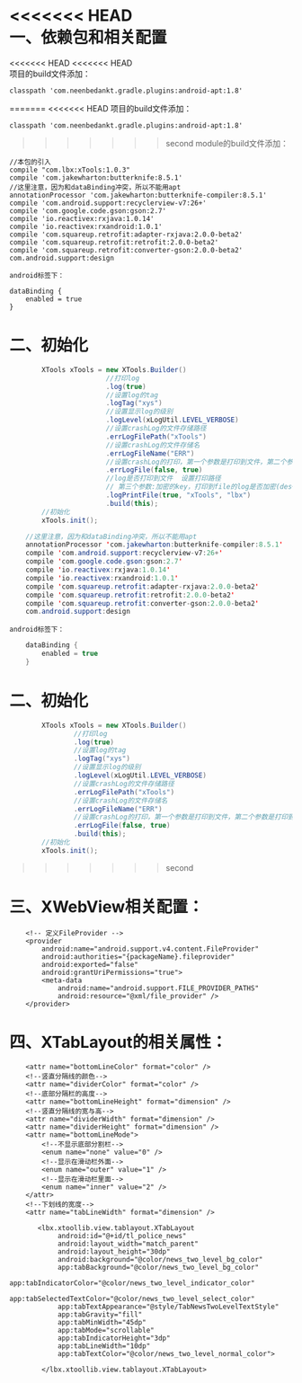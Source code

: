 <<<<<<< HEAD        
一、依赖包和相关配置
====
<<<<<<< HEAD
<<<<<<< HEAD        
项目的build文件添加：  

    classpath 'com.neenbedankt.gradle.plugins:android-apt:1.8'    
    
=======
<<<<<<< HEAD
项目的build文件添加：

    classpath 'com.neenbedankt.gradle.plugins:android-apt:1.8'

>>>>>>> second
module的build文件添加：

    //本包的引入
    compile "com.lbx:xTools:1.0.3"
    compile 'com.jakewharton:butterknife:8.5.1'
    //这里注意，因为和dataBinding冲突，所以不能用apt        
    annotationProcessor 'com.jakewharton:butterknife-compiler:8.5.1'            
    compile 'com.android.support:recyclerview-v7:26+'           
    compile 'com.google.code.gson:gson:2.7'             
    compile 'io.reactivex:rxjava:1.0.14'                
    compile 'io.reactivex:rxandroid:1.0.1'              
    compile 'com.squareup.retrofit:adapter-rxjava:2.0.0-beta2'          
    compile 'com.squareup.retrofit:retrofit:2.0.0-beta2'                
    compile 'com.squareup.retrofit:converter-gson:2.0.0-beta2'
    com.android.support:design      
    
    android标签下：  

    dataBinding {       
        enabled = true      
    }   
       
二、初始化
====

```Java     
        XTools xTools = new XTools.Builder()        
                        //打印log         
                        .log(true)      
                        //设置log的tag     
                        .logTag("xys")      
                        //设置显示log的级别        
                        .logLevel(xLogUtil.LEVEL_VERBOSE)       
                        //设置crashLog的文件存储路径     
                        .errLogFilePath("xTools")       
                        //设置crashLog的文件存储名      
                        .errLogFileName("ERR")      
                        //设置crashLog的打印，第一个参数是打印到文件，第二个参数是打印到log        
                        .errLogFile(false, true)        
                        //log是否打印到文件  设置打印路径        
                        // 第三个参数:加密的key，打印到file的log是否加密(des+base64对称加密) null为不加密        
                        .logPrintFile(true, "xTools", "lbx")               
                        .build(this);             
        //初始化           
        xTools.init();          
```     
```Java
    //这里注意，因为和dataBinding冲突，所以不能用apt
    annotationProcessor 'com.jakewharton:butterknife-compiler:8.5.1'        
    compile 'com.android.support:recyclerview-v7:26+'       
    compile 'com.google.code.gson:gson:2.7'     
    compile 'io.reactivex:rxjava:1.0.14'        
    compile 'io.reactivex:rxandroid:1.0.1'      
    compile 'com.squareup.retrofit:adapter-rxjava:2.0.0-beta2'      
    compile 'com.squareup.retrofit:retrofit:2.0.0-beta2'        
    compile 'com.squareup.retrofit:converter-gson:2.0.0-beta2'      
    com.android.support:design      
```
    android标签下：
```Java
    dataBinding {
        enabled = true
    }
```
二、初始化
====

```Java
        XTools xTools = new XTools.Builder()
                //打印log
                .log(true)
                //设置log的tag
                .logTag("xys")
                //设置显示log的级别
                .logLevel(xLogUtil.LEVEL_VERBOSE)
                //设置crashLog的文件存储路径
                .errLogFilePath("xTools")
                //设置crashLog的文件存储名
                .errLogFileName("ERR")
                //设置crashLog的打印，第一个参数是打印到文件，第二个参数是打印到log
                .errLogFile(false, true)
                .build(this);
        //初始化
        xTools.init();
```
>>>>>>> second

三、XWebView相关配置：
===

        <!-- 定义FileProvider -->
        <provider
            android:name="android.support.v4.content.FileProvider"
            android:authorities="{packageName}.fileprovider"
            android:exported="false"
            android:grantUriPermissions="true">
            <meta-data
                android:name="android.support.FILE_PROVIDER_PATHS"
                android:resource="@xml/file_provider" />
        </provider>

四、XTabLayout的相关属性：
===

 <!--底部分隔栏的颜色-->
        <attr name="bottomLineColor" format="color" />
        <!--竖直分隔线的颜色-->
        <attr name="dividerColor" format="color" />
        <!--底部分隔栏的高度-->
        <attr name="bottomLineHeight" format="dimension" />
        <!--竖直分隔线的宽与高-->
        <attr name="dividerWidth" format="dimension" />
        <attr name="dividerHeight" format="dimension" />
        <attr name="bottomLineMode">
            <!--不显示底部分割栏-->
            <enum name="none" value="0" />
            <!--显示在滑动栏外面-->
            <enum name="outer" value="1" />
            <!--显示在滑动栏里面-->
            <enum name="inner" value="2" />
        </attr>
        <!--下划线的宽度-->
        <attr name="tabLineWidth" format="dimension" />

           <lbx.xtoollib.view.tablayout.XTabLayout
                android:id="@+id/tl_police_news"
                android:layout_width="match_parent"
                android:layout_height="30dp"
                android:background="@color/news_two_level_bg_color"
                app:tabBackground="@color/news_two_level_bg_color"
                app:tabIndicatorColor="@color/news_two_level_indicator_color"
                app:tabSelectedTextColor="@color/news_two_level_select_color"
                app:tabTextAppearance="@style/TabNewsTwoLevelTextStyle"
                app:tabGravity="fill"
                app:tabMinWidth="45dp"
                app:tabMode="scrollable"
                app:tabIndicatorHeight="3dp"
                app:tabLineWidth="10dp"
                app:tabTextColor="@color/news_two_level_normal_color">

            </lbx.xtoollib.view.tablayout.XTabLayout>
     
```
